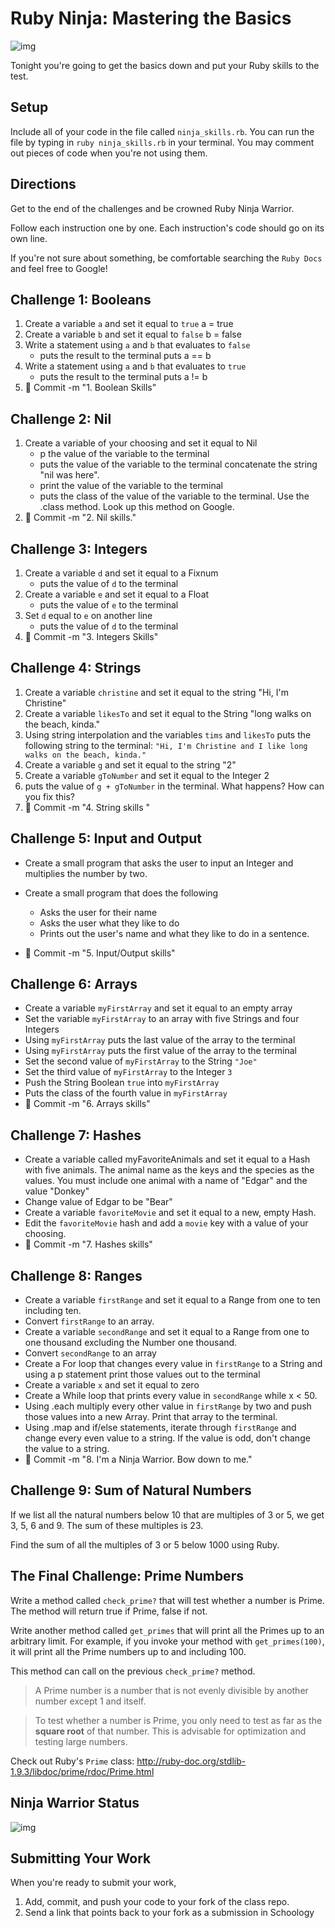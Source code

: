 # Ruby Ninja: Mastering the Basics

![img](https://41dmav17y2a239wj1k1kd0yt-wpengine.netdna-ssl.com/monitor/wp-content/uploads/sites/3/2016/04/365-Ninja.png)

Tonight you're going to get the basics down and put your Ruby skills to the test.

## Setup

Include all of your code in the file called ```ninja_skills.rb```.  You can run the file by typing in ```ruby ninja_skills.rb``` in your terminal. You may comment out pieces of code when you're not using them.

## Directions

Get to the end of the challenges and be crowned Ruby Ninja Warrior.

Follow each instruction one by one. Each instruction's code should go on its own line.

If you're not sure about something, be comfortable searching the `Ruby Docs` and feel free to Google!

## Challenge 1: Booleans
1.  Create a variable `a` and set it equal to `true`
a = true
2.  Create a variable `b` and set it equal to `false`
b = false
3.  Write a statement using `a` and `b` that evaluates to `false`
    - puts the result to the terminal
    puts  a == b
4.  Write a statement using `a` and `b` that evaluates to `true`
    - puts the result to the terminal
    puts a != b
5. :dart: Commit -m "1. Boolean Skills"

## Challenge 2: Nil
1.  Create a variable of your choosing and set it equal to Nil
    - p the value of the variable to the terminal
    - puts the value of the variable to the terminal concatenate the string "nil was here".
    - print the value of the variable to the terminal
    - puts the class of the value of the variable to the terminal.  Use the .class method.  Look up this method on Google.
2. :dart: Commit -m "2. Nil skills."

## Challenge 3: Integers
1.  Create a variable `d` and set it equal to a Fixnum
    -  puts the value of `d`  to the terminal
2.  Create a variable `e` and set it equal to a Float
    -  puts the value of `e`  to the terminal
3.  Set `d` equal to `e` on another line
    -  puts the value of `d` to the terminal
4. :dart: Commit -m "3. Integers Skills"

## Challenge 4: Strings
1.  Create a variable `christine` and set it equal to the string "Hi, I'm Christine"
2.  Create a variable `likesTo` and set it equal to the String "long walks on the beach, kinda."
3.  Using string interpolation and the variables `tims` and `likesTo` puts the following string to the terminal:
    `"Hi, I'm Christine and I like long walks on the beach, kinda."`
4.  Create a variable `g` and set it equal to the string "2"
5.  Create a variable `gToNumber` and set it equal to the Integer 2
6.  puts the value of `g + gToNumber` in the terminal.  What happens?  How can you fix this?  
7. :dart: Commit -m "4. String skills "


## Challenge 5: Input and Output
-  Create a small program that asks the user to input an Integer and multiplies the number by two.  

-  Create a small program that does the following
    -  Asks the user for their name
    -  Asks the user what they like to do
    -  Prints out the user's name and what they like to do in a sentence.
- :dart: Commit -m "5. Input/Output skills"

## Challenge 6: Arrays
-  Create a variable ```myFirstArray``` and set it equal to an empty array
-  Set the variable ```myFirstArray``` to an array with five Strings and four Integers
-  Using ```myFirstArray``` puts the last value of the array to the terminal
-  Using ```myFirstArray``` puts the first value of the array to the terminal
-  Set the second value of ```myFirstArray``` to the String ```"Joe"```
-  Set the third value of ```myFirstArray``` to the Integer ```3```
-  Push the String Boolean ```true``` into ```myFirstArray```
-  Puts the class of the fourth value in ```myFirstArray```
- :dart: Commit -m "6. Arrays skills"

## Challenge 7: Hashes
-  Create a variable called myFavoriteAnimals and set it equal to a Hash with five animals.  The animal name as the keys and the species as the values.  You must include one animal with a name of "Edgar" and the value "Donkey"
-  Change value of Edgar to be "Bear"
-  Create a variable ```favoriteMovie``` and set it equal to a new, empty Hash.
-  Edit the ```favoriteMovie``` hash and add a ```movie``` key with a value of your choosing.
- :dart: Commit -m "7. Hashes skills"

## Challenge 8: Ranges
-  Create a variable ```firstRange``` and set it equal to a Range from one to ten including ten.
-  Convert ```firstRange``` to an array.
-  Create a variable ```secondRange``` and set it equal to a Range from one to one thousand excluding the Number one thousand.  
-  Convert ```secondRange``` to an array
-  Create a For loop that changes every value in ```firstRange``` to a String and using a p statement print those values out to the terminal
- Create a variable ```x``` and set it equal to zero
- Create a While loop that prints every value in ```secondRange``` while x < 50.
- Using .each multiply every other value in ```firstRange``` by two and push those values into a new Array.  Print that array to the terminal.
- Using .map and if/else statements, iterate through ```firstRange``` and change every even value to a string.  If the value is odd, don't change the value to a string.
- :dart: Commit -m "8. I'm a Ninja Warrior. Bow down to me."

## Challenge 9: Sum of Natural Numbers
If we list all the natural numbers below 10 that are multiples of 3 or 5, we get 3, 5, 6 and 9. The sum of these multiples is 23.

Find the sum of all the multiples of 3 or 5 below 1000 using Ruby.

## The Final Challenge: Prime Numbers

Write a method called `check_prime?` that will test whether a number is Prime. The method will return true if Prime, false if not.

Write another method called `get_primes` that will print all the Primes up to an arbitrary limit. For example, if you invoke your method with `get_primes(100)`, it will print all the Prime numbers up to and including 100.

This method can call on the previous `check_prime?` method.


> A Prime number is a number that is not evenly divisible by another number except 1 and itself.

> To test whether a number is Prime, you only need to test as far as the **square root** of that number. This is advisable for optimization and testing large numbers.

Check out Ruby's `Prime` class: http://ruby-doc.org/stdlib-1.9.3/libdoc/prime/rdoc/Prime.html

## Ninja Warrior Status
![img](http://img.blogduwebdesign.com/benjamin-sanchez/578/couvRubyNinja.jpg)

## Submitting Your Work

  When you're ready to submit your work,

  1.  Add, commit, and push your code to your fork of the class repo.
  2.  Send a link that points back to your fork as a submission in Schoology
